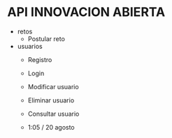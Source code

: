 # API INNOVACION ABIERTA
- retos
    - Postular reto
- usuarios
    - Registro
    - Login
    - Modificar usuario
    - Eliminar usuario
    - Consultar usuario

    - 1:05 / 20 agosto 


